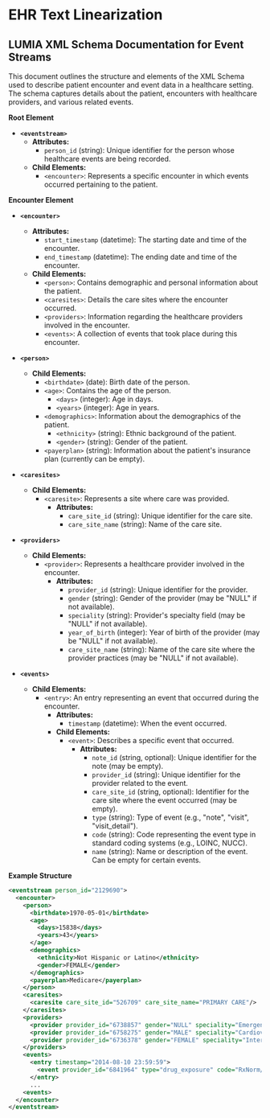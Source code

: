 # EHR Text Linearization

## **LUMIA XML Schema Documentation for Event Streams**

   This document outlines the structure and elements of the XML Schema used to describe patient encounter and event data in a healthcare setting. The schema captures details about the patient, encounters with healthcare providers, and various related events.

**Root Element**

- **`<eventstream>`**
  - **Attributes:**
    - `person_id` (string): Unique identifier for the person whose healthcare events are being recorded.
  - **Child Elements:**
    - `<encounter>`: Represents a specific encounter in which events occurred pertaining to the patient.

**Encounter Element**

- **`<encounter>`**
  - **Attributes:**
    - `start_timestamp` (datetime): The starting date and time of the encounter.
    - `end_timestamp` (datetime): The ending date and time of the encounter.
  - **Child Elements:**
    - `<person>`: Contains demographic and personal information about the patient.
    - `<caresites>`: Details the care sites where the encounter occurred.
    - `<providers>`: Information regarding the healthcare providers involved in the encounter.
    - `<events>`: A collection of events that took place during this encounter.

- **`<person>`**
  - **Child Elements:**
    - `<birthdate>` (date): Birth date of the person.
    - `<age>`: Contains the age of the person.
      - `<days>` (integer): Age in days.
      - `<years>` (integer): Age in years.
    - `<demographics>`: Information about the demographics of the patient.
      - `<ethnicity>` (string): Ethnic background of the patient.
      - `<gender>` (string): Gender of the patient.
    - `<payerplan>` (string): Information about the patient's insurance plan (currently can be empty).

- **`<caresites>`**
  - **Child Elements:**
    - `<caresite>`: Represents a site where care was provided.
      - **Attributes:**
        - `care_site_id` (string): Unique identifier for the care site.
        - `care_site_name` (string): Name of the care site.

- **`<providers>`**
  - **Child Elements:**
    - `<provider>`: Represents a healthcare provider involved in the encounter.
      - **Attributes:**
        - `provider_id` (string): Unique identifier for the provider.
        - `gender` (string): Gender of the provider (may be "NULL" if not available).
        - `speciality` (string): Provider's specialty field (may be "NULL" if not available).
        - `year_of_birth` (integer): Year of birth of the provider (may be "NULL" if not available).
        - `care_site_name` (string): Name of the care site where the provider practices (may be "NULL" if not available).

- **`<events>`**
  - **Child Elements:**
    - `<entry>`: An entry representing an event that occurred during the encounter.
      - **Attributes:**
        - `timestamp` (datetime): When the event occurred.
      - **Child Elements:**
        - `<event>`: Describes a specific event that occurred.
          - **Attributes:**
            - `note_id` (string, optional): Unique identifier for the note (may be empty).
            - `provider_id` (string): Unique identifier for the provider related to the event.
            - `care_site_id` (string, optional): Identifier for the care site where the event occurred (may be empty).
            - `type` (string): Type of event (e.g., "note", "visit", "visit_detail").
            - `code` (string): Code representing the event type in standard coding systems (e.g., LOINC, NUCC).
            - `name` (string): Name or description of the event. Can be empty for certain events.

**Example Structure**

```xml
<eventstream person_id="2129690">
  <encounter>
    <person>
      <birthdate>1970-05-01</birthdate>
      <age>
        <days>15838</days>
        <years>43</years>
      </age>
      <demographics>
        <ethnicity>Not Hispanic or Latino</ethnicity>
        <gender>FEMALE</gender>
      </demographics>
      <payerplan>Medicare</payerplan>
    </person>
    <caresites>
      <caresite care_site_id="526709" care_site_name="PRIMARY CARE"/>
    </caresites>
    <providers>
      <provider provider_id="6738857" gender="NULL" speciality="Emergency Medicine" year_of_birth="NULL" care_site_name="NULL"/>
      <provider provider_id="6758275" gender="MALE" speciality="Cardiovascular Disease" year_of_birth="1977" care_site_name="CARDIOVASCULAR MEDICINE"/>
      <provider provider_id="6736378" gender="FEMALE" speciality="Internal Medicine" year_of_birth="1982" care_site_name="PRIMARY CARE"/>
    </providers>
    <events>
      <entry timestamp="2014-08-10 23:59:59">
        <event provider_id="6841964" type="drug_exposure" code="RxNorm/966220" name="levothyroxine sodium 0.025 MG Oral Tablet">start</event>
      </entry>
      ...
    <events>	
  </encounter>
</eventstream>
```

